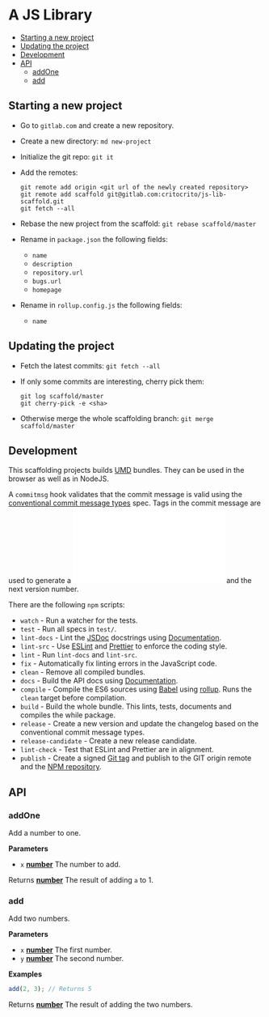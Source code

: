 # A JS Library

<!-- START doctoc generated TOC please keep comment here to allow auto update -->
<!-- DON'T EDIT THIS SECTION, INSTEAD RE-RUN doctoc TO UPDATE -->


- [Starting a new project](#starting-a-new-project)
- [Updating the project](#updating-the-project)
- [Development](#development)
- [API](#api)
  - [addOne](#addone)
  - [add](#add)

<!-- END doctoc generated TOC please keep comment here to allow auto update -->

## Starting a new project

-   Go to `gitlab.com` and create a new repository.
-   Create a new directory: `md new-project`
-   Initialize the git repo: `git it`
-   Add the remotes:

        git remote add origin <git url of the newly created repository>
        git remote add scaffold git@gitlab.com:critocrito/js-lib-scaffold.git
        git fetch --all

-   Rebase the new project from the scaffold: `git rebase scaffold/master`
-   Rename in `package.json` the following fields:

    -   `name`
    -   `description`
    -   `repository.url`
    -   `bugs.url`
    -   `homepage`

-   Rename in `rollup.config.js` the following fields:
    -   `name`

## Updating the project

-   Fetch the latest commits: `git fetch --all`
-   If only some commits are interesting, cherry pick them:

        git log scaffold/master
        git cherry-pick -e <sha>

-   Otherwise merge the whole scaffolding branch: `git merge scaffold/master`

## Development

This scaffolding projects builds [UMD](https://github.com/umdjs/umd)
bundles. They can be used in the browser as well as in NodeJS.

A `commitmsg` hook validates that the commit message is valid using the
[conventional commit message
types](https://github.com/commitizen/conventional-commit-types/blob/master/index.json)
spec. Tags in the commit message are used to generate a
![Changelog.md](./Changelog.md) and the next version number.

There are the following `npm` scripts:

-   `watch` - Run a watcher for the tests.
-   `test` - Run all specs in `test/`.
-   `lint-docs` - Lint the [JSDoc](http://usejsdoc.org) docstrings using
    [Documentation](https://github.com/documentationjs/documentation).
-   `lint-src` - Use [ESLint](https://eslint.org/) and
    [Prettier](https://github.com/prettier/prettier) to enforce the coding
    style.
-   `lint` - Run `lint-docs` and `lint-src`.
-   `fix` - Automatically fix linting errors in the JavaScript code.
-   `clean` - Remove all compiled bundles.
-   `docs` - Build the API docs using
    [Documentation](https://github.com/documentationjs/documentation).
-   `compile` - Compile the ES6 sources using [Babel](https://babeljs.io/) using
    [rollup](https://rollupjs.org/). Runs the `clean` target before compilation.
-   `build` - Build the whole bundle. This lints, tests, documents and compiles
    the while package.
-   `release` - Create a new version and update the changelog based on the
    conventional commit message types.
-   `release-candidate` - Create a new release candidate.
-   `lint-check` - Test that ESLint and Prettier are in alignment.
-   `publish` - Create a signed [Git
    tag](https://git-scm.com/book/en/v2/Git-Basics-Tagging) and publish to the
    GIT origin remote and the [NPM repository](https://www.npmjs.com/).

## API

<!-- Generated by documentation.js. Update this documentation by updating the source code. -->

### addOne

Add a number to one.

**Parameters**

-   `x` **[number](https://developer.mozilla.org/en-US/docs/Web/JavaScript/Reference/Global_Objects/Number)** The number to add.

Returns **[number](https://developer.mozilla.org/en-US/docs/Web/JavaScript/Reference/Global_Objects/Number)** The result of adding `a` to 1.

### add

Add two numbers.

**Parameters**

-   `x` **[number](https://developer.mozilla.org/en-US/docs/Web/JavaScript/Reference/Global_Objects/Number)** The first number.
-   `y` **[number](https://developer.mozilla.org/en-US/docs/Web/JavaScript/Reference/Global_Objects/Number)** The second number.

**Examples**

```javascript
add(2, 3); // Returns 5
```

Returns **[number](https://developer.mozilla.org/en-US/docs/Web/JavaScript/Reference/Global_Objects/Number)** The result of adding the two numbers.
